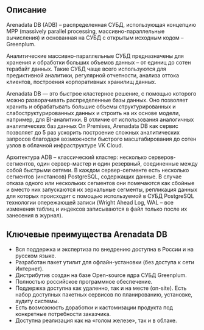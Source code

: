 ## Описание

Arenadata DB (ADB) – распределенная СУБД, использующая концепцию MPP (massively parallel processing, массивно-параллельные вычисления) и основанная на СУБД с открытым исходным кодом – Greenplum.

Аналитические массивно-параллельные СУБД предназначены для хранения и обработки больших объемов данных – от единиц до сотен терабайт данных. Такие СУБД чаще всего используются для предиктивной аналитики, регулярной отчетности, анализа оттока клиентов, построения корпоративных хранилищ данных.

Arenadata DB — это быстрое кластерное решение, с помощью которого можно разворачивать распределенные базы данных. Оно позволяет хранить и обрабатывать большие объемы структурированных и слабоструктурированных данных и строить на их основе модели, например, для BI-аналитики. В отличие от использования аналогичных аналитических баз данных On Premises, Arenadata DB как сервис позволяет до 5 раз ускорить построение сложных аналитических запросов благодаря возможности быстрого масштабирования до сотен узлов в облачной инфраструктуре VK Cloud.

Архитектура ADB – классический кластер: несколько серверов-сегментов, один сервер-мастер и один резервный, соединенные между собой быстрыми сетями. В каждом сервер-сегменте есть несколько сегментов (инстансов) PostgreSQL, содержащих данные. В случае отказа одного или нескольких сегментов они помечаются как сбойные и вместо них запускаются их зеркальные сегменты, репликация данных для которых происходит с помощью используемой в СУБД PostgreSQL технологии опережающей записи (Wright Ahead Log, WAL – все изменения таблиц и индексов записываются в файл только после их занесения в журнал).

## Ключевые преимущества Arenadata DB

- Вся поддержка и экспертиза по внедрению доступна в России и на русском языке.
- Разработан пакет утилит для офлайн-установки (без доступа к сети Интернет).
- Дистрибутив создан на базе Open-source ядра СУБД Greenplum.
- Полностью российское программное обеспечение.
- Поддержка доступна как удаленно, так и на месте (on-site). Есть набор доступных пакетных сервисов по планированию, установке, аудиту системы.
- Есть возможность доработки и кастомизации продукта под конкретные потребности заказчика.
- Доступна реализация как на «голом железе», так и в облаке.
